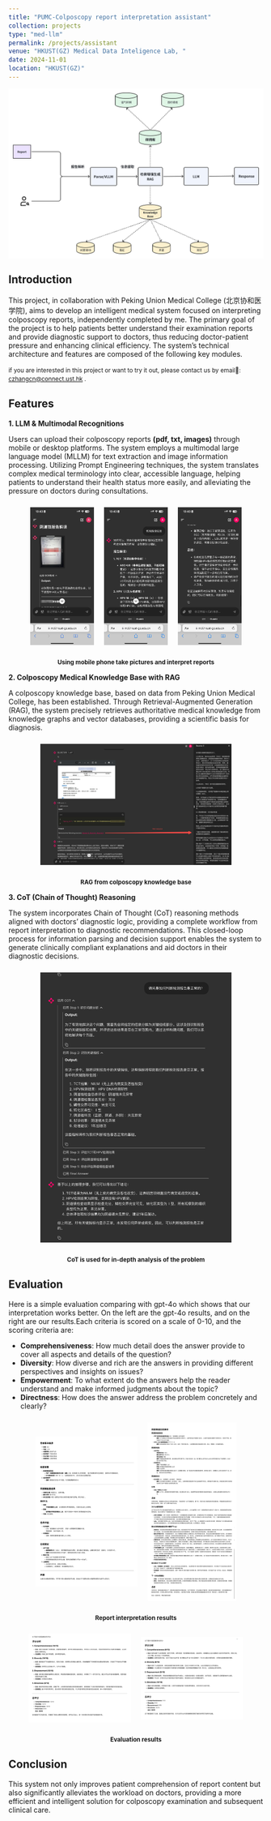 ```yaml
---
title: "PUMC-Colposcopy report interpretation assistant"
collection: projects
type: "med-llm"
permalink: /projects/assistant
venue: "HKUST(GZ) Medical Data Inteligence Lab, "
date: 2024-11-01
location: "HKUST(GZ)"
---
```


<p float="left" style="display: flex;justify-content:center; align-items: center;">
  <img src="/images/assistant_architecture.jpeg" width="100%" />
</p>

## Introduction

This project, in collaboration with Peking Union Medical College (北京协和医学院), aims to develop an intelligent medical system focused on interpreting colposcopy reports, independently completed by me. The primary goal of the project is to help patients better understand their examination reports and provide diagnostic support to doctors, thus reducing doctor-patient pressure and enhancing clinical efficiency. The system’s technical architecture and features are composed of the following key modules.

<small> if you are interested in this project or want to try it out, please contact us by email📮: <czhangcn@connect.ust.hk> .</small>

## Features

**1. LLM & Multimodal Recognitions**

Users can upload their colposcopy reports **(pdf, txt, images)** through mobile or desktop platforms. The system employs a multimodal large language model (MLLM) for text extraction and image information processing. Utilizing Prompt Engineering techniques, the system translates complex medical terminology into clear, accessible language, helping patients to understand their health status more easily, and alleviating the pressure on doctors during consultations.


<div>
  <p float="left" style="display: flex;justify-content:center; align-items: center;">
    <img src="/images/diagnostic_assistant1.jpeg" width="25%" style="padding:10px;" />
    <img src="/images/diagnostic_assistant2.jpeg" width="25%" style="padding:10px" />
    <img src="/images/diagnostic_assistant3.jpeg" width="25%" style="padding:10px" />
    <p style="text-align:center"><small style="font-weight: bolder;">Using mobile phone take pictures and interpret reports</small></p>
  </p>
  
</div>


**2. Colposcopy Medical Knowledge Base with RAG**

A colposcopy knowledge base, based on data from Peking Union Medical College, has been established. Through Retrieval-Augmented Generation (RAG), the system precisely retrieves authoritative medical knowledge from knowledge graphs and vector databases, providing a scientific basis for diagnosis.

<div>
  <p float="left" style="display: flex;justify-content:center; align-items: center;">
    <img src="/images/assistant_RAG.jpeg" width="75%" style="padding:10px;" />
    <p style="text-align:center"><small style="font-weight: bolder;">RAG from colposcopy knowledge base</small></p>
  </p>
</div>


**3. CoT (Chain of Thought) Reasoning**

The system incorporates Chain of Thought (CoT) reasoning methods aligned with doctors’ diagnostic logic, providing a complete workflow from report interpretation to diagnostic recommendations. This closed-loop process for information parsing and decision support enables the system to generate clinically compliant explanations and aid doctors in their diagnostic decisions.

<div>
  <p float="left" style="display: flex;justify-content:center; align-items: center;">
    <img src="/images/assistant_cot.jpeg" width="75%" style="padding:10px;" />
    <p style="text-align:center"><small style="font-weight: bolder;">CoT is used for in-depth analysis of the problem</small></p>
  </p>
</div>

## Evaluation

Here is a simple evaluation comparing with gpt-4o which shows that our interpretation works better. On the left are the gpt-4o results, and on the right are our results.Each criteria is scored on a scale of 0-10, and the scoring criteria are:
- **Comprehensiveness**: How much detail does the answer provide to cover all aspects and details of the question? 
- **Diversity**: How diverse and rich are the answers in providing different perspectives and insights on issues? 
- **Empowerment**: To what extent do the answers help the reader understand and make informed judgments about the topic? 
- **Directness**: How does the answer address the problem concretely and clearly?

<div>
  <p float="left" style="display: flex;justify-content:center; align-items: center;">
    <img src="/images/gpt4o-interpretation.jpeg" width="40%" style="padding:10px;" />
    <img src="/images/ours_interpretation.jpeg" width="35%" style="padding:10px" />
    <p style="text-align:center"><small style="font-weight: bolder;">Report interpretation results</small></p>
  </p>
</div>

<div>
  <p float="left" style="display: flex;justify-content:center; align-items: center;">
    <img src="/images/gpt-4o-evaluation.jpeg" width="40%" style="padding:10px;" />
    <img src="/images/ours-evaluation.jpeg" width="40%" style="padding:10px" />
    <p style="text-align:center"><small style="font-weight: bolder;">Evaluation results</small></p>
  </p>
</div>


## Conclusion

This system not only improves patient comprehension of report content but also significantly alleviates the workload on doctors, providing a more efficient and intelligent solution for colposcopy examination and subsequent clinical care.